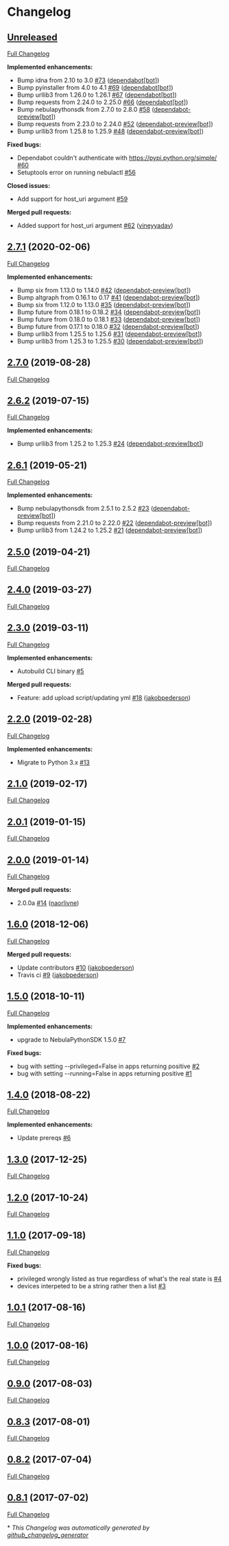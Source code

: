 # Changelog

## [Unreleased](https://github.com/nebula-orchestrator/nebula-cmd/tree/HEAD)

[Full Changelog](https://github.com/nebula-orchestrator/nebula-cmd/compare/2.7.1...HEAD)

**Implemented enhancements:**

- Bump idna from 2.10 to 3.0 [\#73](https://github.com/nebula-orchestrator/nebula-cmd/pull/73) ([dependabot[bot]](https://github.com/apps/dependabot))
- Bump pyinstaller from 4.0 to 4.1 [\#69](https://github.com/nebula-orchestrator/nebula-cmd/pull/69) ([dependabot[bot]](https://github.com/apps/dependabot))
- Bump urllib3 from 1.26.0 to 1.26.1 [\#67](https://github.com/nebula-orchestrator/nebula-cmd/pull/67) ([dependabot[bot]](https://github.com/apps/dependabot))
- Bump requests from 2.24.0 to 2.25.0 [\#66](https://github.com/nebula-orchestrator/nebula-cmd/pull/66) ([dependabot[bot]](https://github.com/apps/dependabot))
- Bump nebulapythonsdk from 2.7.0 to 2.8.0 [\#58](https://github.com/nebula-orchestrator/nebula-cmd/pull/58) ([dependabot-preview[bot]](https://github.com/apps/dependabot-preview))
- Bump requests from 2.23.0 to 2.24.0 [\#52](https://github.com/nebula-orchestrator/nebula-cmd/pull/52) ([dependabot-preview[bot]](https://github.com/apps/dependabot-preview))
- Bump urllib3 from 1.25.8 to 1.25.9 [\#48](https://github.com/nebula-orchestrator/nebula-cmd/pull/48) ([dependabot-preview[bot]](https://github.com/apps/dependabot-preview))

**Fixed bugs:**

- Dependabot couldn't authenticate with https://pypi.python.org/simple/ [\#60](https://github.com/nebula-orchestrator/nebula-cmd/issues/60)
- Setuptools error on running nebulactl [\#56](https://github.com/nebula-orchestrator/nebula-cmd/issues/56)

**Closed issues:**

- Add support for  host\_uri argument  [\#59](https://github.com/nebula-orchestrator/nebula-cmd/issues/59)

**Merged pull requests:**

- Added support for host\_uri argument  [\#62](https://github.com/nebula-orchestrator/nebula-cmd/pull/62) ([vineyyadav](https://github.com/vineyyadav))

## [2.7.1](https://github.com/nebula-orchestrator/nebula-cmd/tree/2.7.1) (2020-02-06)

[Full Changelog](https://github.com/nebula-orchestrator/nebula-cmd/compare/2.7.0...2.7.1)

**Implemented enhancements:**

- Bump six from 1.13.0 to 1.14.0 [\#42](https://github.com/nebula-orchestrator/nebula-cmd/pull/42) ([dependabot-preview[bot]](https://github.com/apps/dependabot-preview))
- Bump altgraph from 0.16.1 to 0.17 [\#41](https://github.com/nebula-orchestrator/nebula-cmd/pull/41) ([dependabot-preview[bot]](https://github.com/apps/dependabot-preview))
- Bump six from 1.12.0 to 1.13.0 [\#35](https://github.com/nebula-orchestrator/nebula-cmd/pull/35) ([dependabot-preview[bot]](https://github.com/apps/dependabot-preview))
- Bump future from 0.18.1 to 0.18.2 [\#34](https://github.com/nebula-orchestrator/nebula-cmd/pull/34) ([dependabot-preview[bot]](https://github.com/apps/dependabot-preview))
- Bump future from 0.18.0 to 0.18.1 [\#33](https://github.com/nebula-orchestrator/nebula-cmd/pull/33) ([dependabot-preview[bot]](https://github.com/apps/dependabot-preview))
- Bump future from 0.17.1 to 0.18.0 [\#32](https://github.com/nebula-orchestrator/nebula-cmd/pull/32) ([dependabot-preview[bot]](https://github.com/apps/dependabot-preview))
- Bump urllib3 from 1.25.5 to 1.25.6 [\#31](https://github.com/nebula-orchestrator/nebula-cmd/pull/31) ([dependabot-preview[bot]](https://github.com/apps/dependabot-preview))
- Bump urllib3 from 1.25.3 to 1.25.5 [\#30](https://github.com/nebula-orchestrator/nebula-cmd/pull/30) ([dependabot-preview[bot]](https://github.com/apps/dependabot-preview))

## [2.7.0](https://github.com/nebula-orchestrator/nebula-cmd/tree/2.7.0) (2019-08-28)

[Full Changelog](https://github.com/nebula-orchestrator/nebula-cmd/compare/2.6.2...2.7.0)

## [2.6.2](https://github.com/nebula-orchestrator/nebula-cmd/tree/2.6.2) (2019-07-15)

[Full Changelog](https://github.com/nebula-orchestrator/nebula-cmd/compare/2.6.1...2.6.2)

**Implemented enhancements:**

- Bump urllib3 from 1.25.2 to 1.25.3 [\#24](https://github.com/nebula-orchestrator/nebula-cmd/pull/24) ([dependabot-preview[bot]](https://github.com/apps/dependabot-preview))

## [2.6.1](https://github.com/nebula-orchestrator/nebula-cmd/tree/2.6.1) (2019-05-21)

[Full Changelog](https://github.com/nebula-orchestrator/nebula-cmd/compare/2.5.0...2.6.1)

**Implemented enhancements:**

- Bump nebulapythonsdk from 2.5.1 to 2.5.2 [\#23](https://github.com/nebula-orchestrator/nebula-cmd/pull/23) ([dependabot-preview[bot]](https://github.com/apps/dependabot-preview))
- Bump requests from 2.21.0 to 2.22.0 [\#22](https://github.com/nebula-orchestrator/nebula-cmd/pull/22) ([dependabot-preview[bot]](https://github.com/apps/dependabot-preview))
- Bump urllib3 from 1.24.2 to 1.25.2 [\#21](https://github.com/nebula-orchestrator/nebula-cmd/pull/21) ([dependabot-preview[bot]](https://github.com/apps/dependabot-preview))

## [2.5.0](https://github.com/nebula-orchestrator/nebula-cmd/tree/2.5.0) (2019-04-21)

[Full Changelog](https://github.com/nebula-orchestrator/nebula-cmd/compare/2.4.0...2.5.0)

## [2.4.0](https://github.com/nebula-orchestrator/nebula-cmd/tree/2.4.0) (2019-03-27)

[Full Changelog](https://github.com/nebula-orchestrator/nebula-cmd/compare/2.3.0...2.4.0)

## [2.3.0](https://github.com/nebula-orchestrator/nebula-cmd/tree/2.3.0) (2019-03-11)

[Full Changelog](https://github.com/nebula-orchestrator/nebula-cmd/compare/2.2.0...2.3.0)

**Implemented enhancements:**

- Autobuild CLI binary [\#5](https://github.com/nebula-orchestrator/nebula-cmd/issues/5)

**Merged pull requests:**

- Feature: add upload script/updating yml [\#18](https://github.com/nebula-orchestrator/nebula-cmd/pull/18) ([jakobpederson](https://github.com/jakobpederson))

## [2.2.0](https://github.com/nebula-orchestrator/nebula-cmd/tree/2.2.0) (2019-02-28)

[Full Changelog](https://github.com/nebula-orchestrator/nebula-cmd/compare/2.1.0...2.2.0)

**Implemented enhancements:**

- Migrate to Python 3.x [\#13](https://github.com/nebula-orchestrator/nebula-cmd/issues/13)

## [2.1.0](https://github.com/nebula-orchestrator/nebula-cmd/tree/2.1.0) (2019-02-17)

[Full Changelog](https://github.com/nebula-orchestrator/nebula-cmd/compare/2.0.1...2.1.0)

## [2.0.1](https://github.com/nebula-orchestrator/nebula-cmd/tree/2.0.1) (2019-01-15)

[Full Changelog](https://github.com/nebula-orchestrator/nebula-cmd/compare/2.0.0...2.0.1)

## [2.0.0](https://github.com/nebula-orchestrator/nebula-cmd/tree/2.0.0) (2019-01-14)

[Full Changelog](https://github.com/nebula-orchestrator/nebula-cmd/compare/1.6.0...2.0.0)

**Merged pull requests:**

- 2.0.0a [\#14](https://github.com/nebula-orchestrator/nebula-cmd/pull/14) ([naorlivne](https://github.com/naorlivne))

## [1.6.0](https://github.com/nebula-orchestrator/nebula-cmd/tree/1.6.0) (2018-12-06)

[Full Changelog](https://github.com/nebula-orchestrator/nebula-cmd/compare/1.5.0...1.6.0)

**Merged pull requests:**

- Update contributors [\#10](https://github.com/nebula-orchestrator/nebula-cmd/pull/10) ([jakobpederson](https://github.com/jakobpederson))
- Travis ci [\#9](https://github.com/nebula-orchestrator/nebula-cmd/pull/9) ([jakobpederson](https://github.com/jakobpederson))

## [1.5.0](https://github.com/nebula-orchestrator/nebula-cmd/tree/1.5.0) (2018-10-11)

[Full Changelog](https://github.com/nebula-orchestrator/nebula-cmd/compare/1.4.0...1.5.0)

**Implemented enhancements:**

- upgrade to  NebulaPythonSDK 1.5.0 [\#7](https://github.com/nebula-orchestrator/nebula-cmd/issues/7)

**Fixed bugs:**

- bug with setting --privileged=False in apps returning positive [\#2](https://github.com/nebula-orchestrator/nebula-cmd/issues/2)
- bug with setting --running=False in apps returning positive [\#1](https://github.com/nebula-orchestrator/nebula-cmd/issues/1)

## [1.4.0](https://github.com/nebula-orchestrator/nebula-cmd/tree/1.4.0) (2018-08-22)

[Full Changelog](https://github.com/nebula-orchestrator/nebula-cmd/compare/1.3.0...1.4.0)

**Implemented enhancements:**

- Update prereqs [\#6](https://github.com/nebula-orchestrator/nebula-cmd/issues/6)

## [1.3.0](https://github.com/nebula-orchestrator/nebula-cmd/tree/1.3.0) (2017-12-25)

[Full Changelog](https://github.com/nebula-orchestrator/nebula-cmd/compare/1.2.0...1.3.0)

## [1.2.0](https://github.com/nebula-orchestrator/nebula-cmd/tree/1.2.0) (2017-10-24)

[Full Changelog](https://github.com/nebula-orchestrator/nebula-cmd/compare/1.1.0...1.2.0)

## [1.1.0](https://github.com/nebula-orchestrator/nebula-cmd/tree/1.1.0) (2017-09-18)

[Full Changelog](https://github.com/nebula-orchestrator/nebula-cmd/compare/1.0.1...1.1.0)

**Fixed bugs:**

- privileged wrongly listed as true regardless of what's the real state is [\#4](https://github.com/nebula-orchestrator/nebula-cmd/issues/4)
- devices interpeted to be a string rather then a list [\#3](https://github.com/nebula-orchestrator/nebula-cmd/issues/3)

## [1.0.1](https://github.com/nebula-orchestrator/nebula-cmd/tree/1.0.1) (2017-08-16)

[Full Changelog](https://github.com/nebula-orchestrator/nebula-cmd/compare/1.0.0...1.0.1)

## [1.0.0](https://github.com/nebula-orchestrator/nebula-cmd/tree/1.0.0) (2017-08-16)

[Full Changelog](https://github.com/nebula-orchestrator/nebula-cmd/compare/0.9.0...1.0.0)

## [0.9.0](https://github.com/nebula-orchestrator/nebula-cmd/tree/0.9.0) (2017-08-03)

[Full Changelog](https://github.com/nebula-orchestrator/nebula-cmd/compare/0.8.3...0.9.0)

## [0.8.3](https://github.com/nebula-orchestrator/nebula-cmd/tree/0.8.3) (2017-08-01)

[Full Changelog](https://github.com/nebula-orchestrator/nebula-cmd/compare/0.8.2...0.8.3)

## [0.8.2](https://github.com/nebula-orchestrator/nebula-cmd/tree/0.8.2) (2017-07-04)

[Full Changelog](https://github.com/nebula-orchestrator/nebula-cmd/compare/0.8.1...0.8.2)

## [0.8.1](https://github.com/nebula-orchestrator/nebula-cmd/tree/0.8.1) (2017-07-02)

[Full Changelog](https://github.com/nebula-orchestrator/nebula-cmd/compare/53b34f97047ab9444386fdcdbed3dcd9a27a4488...0.8.1)



\* *This Changelog was automatically generated by [github_changelog_generator](https://github.com/github-changelog-generator/github-changelog-generator)*
